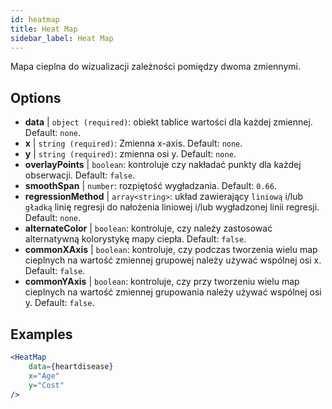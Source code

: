 ```yaml
---
id: heatmap
title: Heat Map
sidebar_label: Heat Map
---
```


Mapa cieplna do wizualizacji zależności pomiędzy dwoma zmiennymi.

## Options

* __data__ | `object (required)`: obiekt tablice wartości dla każdej zmiennej. Default: `none`.
* __x__ | `string (required)`: Zmienna x-axis. Default: `none`.
* __y__ | `string (required)`: zmienna osi y. Default: `none`.
* __overlayPoints__ | `boolean`: kontroluje czy nakładać punkty dla każdej obserwacji. Default: `false`.
* __smoothSpan__ | `number`: rozpiętość wygładzania. Default: `0.66`.
* __regressionMethod__ | `array<string>`: układ zawierający `liniową` i/lub `gładką` linię regresji do nałożenia liniowej i/lub wygładzonej linii regresji. Default: `none`.
* __alternateColor__ | `boolean`: kontroluje, czy należy zastosować alternatywną kolorystykę mapy ciepła. Default: `false`.
* __commonXAxis__ | `boolean`: kontroluje, czy podczas tworzenia wielu map cieplnych na wartość zmiennej grupowej należy używać wspólnej osi x. Default: `false`.
* __commonYAxis__ | `boolean`: kontroluje, czy przy tworzeniu wielu map cieplnych na wartość zmiennej grupowania należy używać wspólnej osi y. Default: `false`.


## Examples

```jsx live
<HeatMap 
    data={heartdisease} 
    x="Age"
    y="Cost"
/>
```

